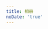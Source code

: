 ```yaml
---
title: 相册
noDate: 'true'
---
```

<link type="text/css" href="/fancybox/jquery.fancybox.css" rel="stylesheet">
<div class="instagram">
 <section class="archives album">
  <ul class="img-box-ul"></ul>
 </section>
</div>

<script src="/js/photo.js"></script>